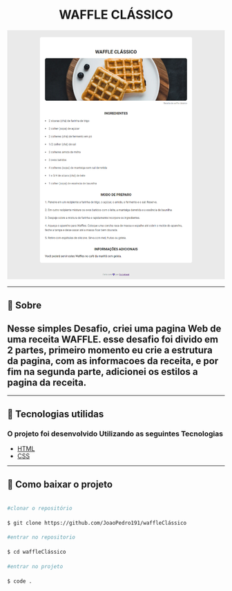  <h1 align ="center">WAFFLE CLÁSSICO</h1>

<div align= "center">
   <img src= "./assets/Wafflerocketseat.png">
</div>

---

## 📝 Sobre

## Nesse simples Desafio, criei uma pagina Web de uma receita WAFFLE. esse desafio foi divido em 2 partes, primeiro momento eu crie a estrutura da pagina, com as informacoes da receita, e por fim na segunda parte, adicionei os estilos a pagina da receita.

---

## 🚀 Tecnologias utilidas

### O projeto foi desenvolvido Utilizando as seguintes Tecnologias

- [HTML](https://developer.mozilla.org/pt-BR/docs/Web/HTML)
- [CSS](https://developer.mozilla.org/pt-BR/docs/Web/CSS)

---

## 📁 Como baixar o projeto

```bash

#clonar o repositório

$ git clone https://github.com/JoaoPedro191/waffleClássico

#entrar no repositorio

$ cd waffleClássico

#entrar no projeto

$ code .

```

